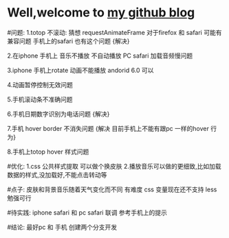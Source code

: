 
# Well,welcome to  [my github blog](http://yuqi17.github.io)


#问题:
1.totop 不滚动:
猜想 requestAnimateFrame 对于firefox 和 safari 可能有兼容问题 手机上的safari 也有这个问题  {解决}

2.在iphone 手机上 音乐不播放  不自动播放  PC safari 加载音频慢问题

3.iphone 手机上rotate 动画不能播放   andorid 6.0 可以

4.动画暂停控制无效问题

5.手机滚动条不准确问题

6.手机日期数字识别为电话问题   {解决}

7.手机 hover border 不消失问题   {解决 目前手机上不能有跟pc 一样的hover 行为}

8.手机上totop hover 样式问题

#优化:
1.css 公共样式提取  可以做个换皮肤
2.播放音乐可以做的更细致,比如加载数据的样式,没加载好,不能点击转动等


#点子:
皮肤和背景音乐随着天气变化而不同  有难度 css 变量现在还不支持 less 勉强可行

#待实践:
iphone  safari 和 pc safari 联调  参考手机上的提示

#结论:
最好pc 和 手机 创建两个分支开发

